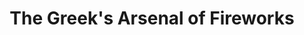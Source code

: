 ---
title: "The Greek's Arsenal of Fireworks"
url: /midland/the-greeks-arsenal-of-fireworks/
shop: Pyrotechnik
---